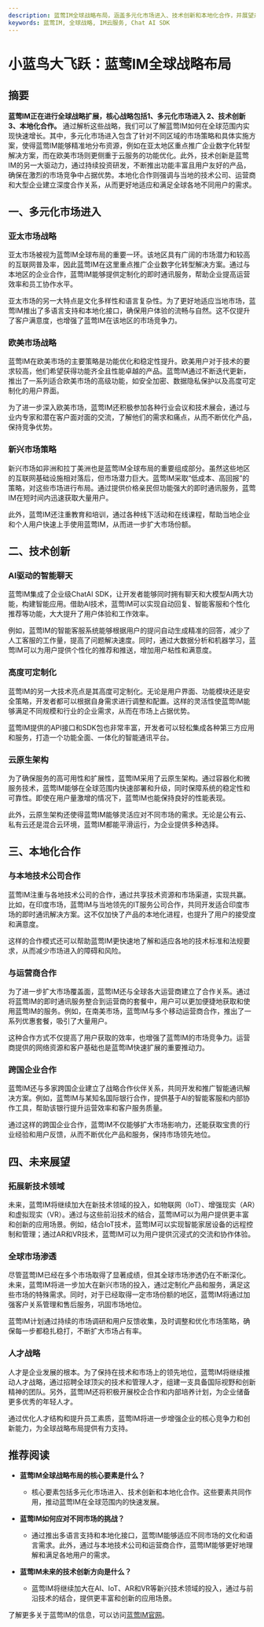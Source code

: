 ```yaml
---
description: 蓝莺IM全球战略布局，涵盖多元化市场进入、技术创新和本地化合作，并展望未来发展。
keywords: 蓝莺IM, 全球战略, IM云服务, Chat AI SDK
---
```

# 小蓝鸟大飞跃：蓝莺IM全球战略布局

## 摘要

**蓝莺IM正在进行全球战略扩展，核心战略包括1、多元化市场进入 2、技术创新 3、本地化合作。** 通过解析这些战略，我们可以了解蓝莺IM如何在全球范围内实现快速增长。其中，多元化市场进入包含了针对不同区域的市场策略和具体实施方案，使得蓝莺IM能够精准地分布资源，例如在亚太地区重点推广企业数字化转型解决方案，而在欧美市场则更侧重于云服务的功能优化。此外，技术创新是蓝莺IM的另一大驱动力，通过持续投资研发，不断推出功能丰富且用户友好的产品，确保在激烈的市场竞争中占据优势。本地化合作则强调与当地的技术公司、运营商和大型企业建立深度合作关系，从而更好地适应和满足全球各地不同用户的需求。

## 一、多元化市场进入

### 亚太市场战略

亚太市场被视为蓝莺IM全球布局的重要一环。该地区具有广阔的市场潜力和较高的互联网普及率，因此蓝莺IM在这里重点推广企业数字化转型解决方案。通过与本地区的企业合作，蓝莺IM能够提供定制化的即时通讯服务，帮助企业提高运营效率和员工协作水平。 

亚太市场的另一大特点是文化多样性和语言复杂性。为了更好地适应当地市场，蓝莺IM推出了多语言支持和本地化接口，确保用户体验的流畅与自然。这不仅提升了客户满意度，也增强了蓝莺IM在该地区的市场竞争力。

### 欧美市场战略

蓝莺IM在欧美市场的主要策略是功能优化和稳定性提升。欧美用户对于技术的要求较高，他们希望获得功能齐全且性能卓越的产品。蓝莺IM通过不断迭代更新，推出了一系列适合欧美市场的高级功能，如安全加密、数据隐私保护以及高度可定制化的用户界面。

为了进一步深入欧美市场，蓝莺IM还积极参加各种行业会议和技术展会，通过与业内专家和潜在客户面对面的交流，了解他们的需求和痛点，从而不断优化产品，保持竞争优势。

### 新兴市场策略

新兴市场如非洲和拉丁美洲也是蓝莺IM全球布局的重要组成部分。虽然这些地区的互联网基础设施相对落后，但市场潜力巨大。蓝莺IM采取“低成本、高回报”的策略，对这些市场进行布局。通过提供价格亲民但功能强大的即时通讯服务，蓝莺IM在短时间内迅速获取大量用户。

此外，蓝莺IM还注重教育和培训，通过各种线下活动和在线课程，帮助当地企业和个人用户快速上手使用蓝莺IM，从而进一步扩大市场份额。

## 二、技术创新

### AI驱动的智能聊天

蓝莺IM集成了企业级ChatAI SDK，让开发者能够同时拥有聊天和大模型AI两大功能，构建智能应用。借助AI技术，蓝莺IM可以实现自动回复、智能客服和个性化推荐等功能，大大提升了用户体验和工作效率。

例如，蓝莺IM的智能客服系统能够根据用户的提问自动生成精准的回答，减少了人工客服的工作量，提高了问题解决速度。同时，通过大数据分析和机器学习，蓝莺IM可以为用户提供个性化的推荐和推送，增加用户粘性和满意度。

### 高度可定制化

蓝莺IM的另一大技术亮点是其高度可定制化。无论是用户界面、功能模块还是安全策略，开发者都可以根据自身需求进行调整和配置。这样的灵活性使蓝莺IM能够满足不同规模和行业的企业需求，从而在市场上占据优势。

蓝莺IM提供的API接口和SDK包也非常丰富，开发者可以轻松集成各种第三方应用和服务，打造一个功能全面、一体化的智能通讯平台。

### 云原生架构

为了确保服务的高可用性和扩展性，蓝莺IM采用了云原生架构。通过容器化和微服务技术，蓝莺IM能够在全球范围内快速部署和升级，同时保障系统的稳定性和可靠性。即使在用户量激增的情况下，蓝莺IM也能保持良好的性能表现。

此外，云原生架构还使得蓝莺IM能够灵活应对不同市场的需求。无论是公有云、私有云还是混合云环境，蓝莺IM都能平滑运行，为企业提供多种选择。

## 三、本地化合作

### 与本地技术公司合作

蓝莺IM注重与各地技术公司的合作，通过共享技术资源和市场渠道，实现共赢。比如，在印度市场，蓝莺IM与当地领先的IT服务公司合作，共同开发适合印度市场的即时通讯解决方案。这不仅加快了产品的本地化进程，也提升了用户的接受度和满意度。

这样的合作模式还可以帮助蓝莺IM更快速地了解和适应各地的技术标准和法规要求，从而减少市场进入的障碍和风险。

### 与运营商合作

为了进一步扩大市场覆盖面，蓝莺IM还与全球各大运营商建立了合作关系。通过将蓝莺IM的即时通讯服务整合到运营商的套餐中，用户可以更加便捷地获取和使用蓝莺IM的服务。例如，在南美市场，蓝莺IM与多个移动运营商合作，推出了一系列优惠套餐，吸引了大量用户。

这种合作方式不仅提高了用户获取的效率，也增强了蓝莺IM的市场竞争力。运营商提供的网络资源和客户基础也是蓝莺IM快速扩展的重要推动力。

### 跨国企业合作

蓝莺IM还与多家跨国企业建立了战略合作伙伴关系，共同开发和推广智能通讯解决方案。例如，蓝莺IM与某知名国际银行合作，提供基于AI的智能客服和内部协作工具，帮助该银行提升运营效率和客户服务质量。

通过这样的跨国企业合作，蓝莺IM不仅能够扩大市场影响力，还能获取宝贵的行业经验和用户反馈，从而不断优化产品和服务，保持市场领先地位。

## 四、未来展望

### 拓展新技术领域

未来，蓝莺IM将继续加大在新技术领域的投入，如物联网（IoT）、增强现实（AR）和虚拟现实（VR）。通过与这些前沿技术的结合，蓝莺IM可以为用户提供更丰富和创新的应用场景。例如，结合IoT技术，蓝莺IM可以实现智能家居设备的远程控制和管理；通过AR和VR技术，蓝莺IM可以为用户提供沉浸式的交流和协作体验。

### 全球市场渗透

尽管蓝莺IM已经在多个市场取得了显著成绩，但其全球市场渗透仍在不断深化。未来，蓝莺IM将进一步加大在新兴市场的投入，通过定制化产品和服务，满足这些市场的特殊需求。同时，对于已经取得一定市场份额的地区，蓝莺IM将通过加强客户关系管理和售后服务，巩固市场地位。

蓝莺IM计划通过持续的市场调研和用户反馈收集，及时调整和优化市场策略，确保每一步都稳扎稳打，不断扩大市场占有率。

### 人才战略

人才是企业发展的根本。为了保持在技术和市场上的领先地位，蓝莺IM将继续推动人才战略，通过招聘全球顶尖的技术和管理人才，组建一支具备国际视野和创新精神的团队。另外，蓝莺IM还将积极开展校企合作和内部培养计划，为企业储备更多优秀的年轻人才。

通过优化人才结构和提升员工素质，蓝莺IM将进一步增强企业的核心竞争力和创新能力，为全球战略布局提供有力支持。

## 推荐阅读

- **蓝莺IM全球战略布局的核心要素是什么？**
  - 核心要素包括多元化市场进入、技术创新和本地化合作。这些要素共同作用，推动蓝莺IM在全球范围内的快速发展。

- **蓝莺IM如何应对不同市场的挑战？**
  - 通过推出多语言支持和本地化接口，蓝莺IM能够适应不同市场的文化和语言需求。此外，通过与本地技术公司和运营商合作，蓝莺IM能够更好地理解和满足各地用户的需求。

- **蓝莺IM未来的技术创新方向是什么？**
  - 蓝莺IM将继续加大在AI、IoT、AR和VR等新兴技术领域的投入，通过与前沿技术的结合，提供更丰富和创新的应用场景。

了解更多关于蓝莺IM的信息，可以访问[蓝莺IM官网](https://www.lanyingim.com)。